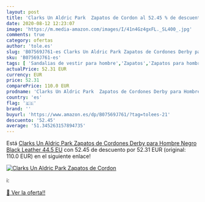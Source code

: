 ```yaml
---
layout: post
title: 'Clarks Un Aldric Park  Zapatos de Cordon al 52.45 % de descuento'
date: 2020-08-12 12:23:07
image: 'https://m.media-amazon.com/images/I/41n4Gz4gxFL._SL400_.jpg'
comments: true
category: ofertas
author: 'tole.es'
slug: 'B07569J761-es Clarks Un Aldric Park Zapatos de Cordones Derby para...'
sku: 'B07569J761-es'
tags: [ 'Sandalias de vestir para hombre','Zapatos','Zapatos para hombre','Zapatos y complementos','zapatos', ]
actualPrice: 52.31 EUR
currency: EUR
price: 52.31
comparePrice: 110.0 EUR
prodname: 'Clarks Un Aldric Park  Zapatos de Cordones Derby para Hombre  Negro  Black Leather   44.5 EU'
country: 'es'
flag: '🇪🇸'
brand: ''
buyurl: 'https://www.amazon.es/dp/B07569J761/?tag=tolees-21'
descuento: '52.45'
average: '51.345263157894735'
---
```


Está [Clarks Un Aldric Park  Zapatos de Cordones Derby para Hombre  Negro  Black Leather   44.5 EU](https://www.amazon.es/dp/B07569J761/?tag=tolees-21) con 52.45 de descuento por 52.31 EUR (original: 110.0 EUR) en el siguiente enlace!

[![Clarks Un Aldric Park  Zapatos de Cordon](https://m.media-amazon.com/images/I/41n4Gz4gxFL._SL400_.jpg)](https://www.amazon.es/dp/B07569J761/?tag=tolees-21)

ℹ️:


[🛒 Ver la oferta!!](https://www.amazon.es/dp/B07569J761/?tag=tolees-21)
